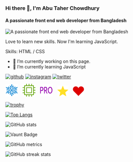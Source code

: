 ### Hi there 👋, I'm Abu Taher Chowdhury
#### A passionate front end web developer from Bangladesh
![A passionate front end web developer from Bangladesh](https://pbs.twimg.com/profile_banners/1780913759558701056/1713453394/600x200)

Love to learn new skills. Now I'm learning JavaScript.

Skills:  HTML / CSS

- 🔭 I’m currently working on this page. 
- 🌱 I’m currently learning JavaScript  


[<img src='https://cdn.jsdelivr.net/npm/simple-icons@3.0.1/icons/github.svg' alt='github' height='40'>](https://github.com/taher-404)  [<img src='https://cdn.jsdelivr.net/npm/simple-icons@3.0.1/icons/instagram.svg' alt='instagram' height='40'>](https://www.instagram.com/its_taherchy/)  [<img src='https://cdn.jsdelivr.net/npm/simple-icons@3.0.1/icons/twitter.svg' alt='twitter' height='40'>](https://twitter.com/@AbuTaherCh63948)  

<a href='https://archiveprogram.github.com/'><img src='https://raw.githubusercontent.com/acervenky/animated-github-badges/master/assets/acbadge.gif' width='40' height='40'></a> <a href='https://docs.github.com/en/developers'><img src='https://raw.githubusercontent.com/acervenky/animated-github-badges/master/assets/devbadge.gif' width='40' height='40'></a> <a href='https://github.com/pricing'><img src='https://raw.githubusercontent.com/acervenky/animated-github-badges/master/assets/pro.gif' width='40' height='40'></a> <a href='https://stars.github.com/'><img src='https://raw.githubusercontent.com/acervenky/animated-github-badges/master/assets/starbadge.gif' width='35' height='35'></a> <a href='https://docs.github.com/en/github/supporting-the-open-source-community-with-github-sponsors'><img src='https://raw.githubusercontent.com/acervenky/animated-github-badges/master/assets/sponsorbadge.gif' width='35' height='35'></a> 

[![trophy](https://github-profile-trophy.vercel.app/?username=taher-404)](https://github.com/ryo-ma/github-profile-trophy)

[![Top Langs](https://github-readme-stats.vercel.app/api/top-langs/?username=taher-404)](https://github.com/anuraghazra/github-readme-stats)

![GitHub stats](https://github-readme-stats.vercel.app/api?username=taher-404&show_icons=true&count_private=true)  

![Vaunt Badge](https://api.vaunt.dev/v1/github/entities/taher-404/contributions?format=svg&private=true)  

![GitHub metrics](https://metrics.lecoq.io/taher-404)  

![GitHub streak stats](https://streak-stats.demolab.com/?user=taher-404)  



